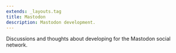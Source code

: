 ```yaml
---
extends: _layouts.tag
title: Mastodon
description: Mastodon development. 
---
```


Discussions and thoughts about developing for the Mastodon social network. 
